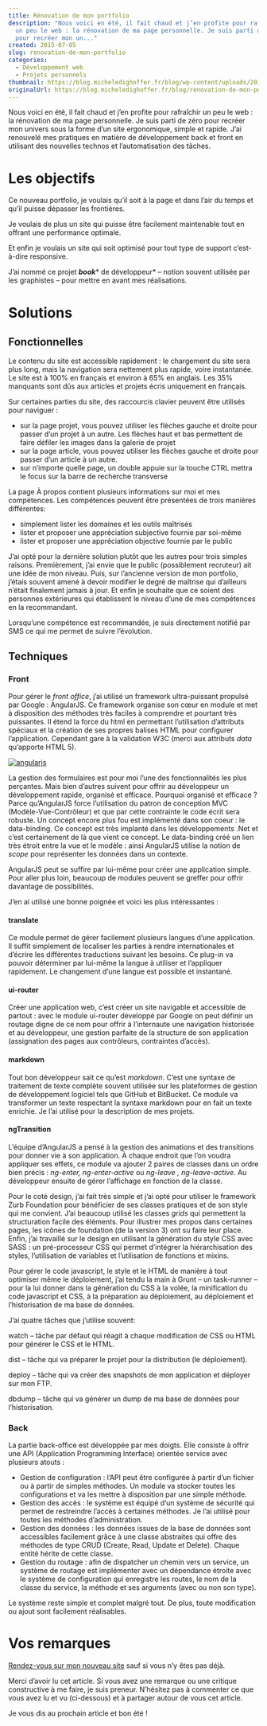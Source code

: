 ```yaml
---
title: Rénovation de mon portfolio
description: "Nous voici en été, il fait chaud et j’en profite pour rafraîchir
  un peu le web : la rénovation de ma page personnelle. Je suis parti de zéro
  pour recréer mon un..."
created: 2015-07-05
slug: renovation-de-mon-portfolio
categories:
  - Développement web
  - Projets personnels
thumbnail: https://blog.micheledighoffer.fr/blog/wp-content/uploads/2015/07/tb_book-800x288.png
originalUrl: https://blog.micheledighoffer.fr/blog/renovation-de-mon-portfolio/
---
```


Nous voici en été, il fait chaud et j’en profite pour rafraîchir un peu le web : la rénovation de ma page personnelle. Je suis parti de zéro pour recréer mon univers sous la forme d’un site ergonomique, simple et rapide. J’ai renouvelé mes pratiques en matière de développement back et front en utilisant des nouvelles technos et l’automatisation des tâches.

# Les objectifs

Ce nouveau portfolio, je voulais qu’il soit à la page et dans l’air du temps et qu’il puisse dépasser les frontières.

Je voulais de plus un site qui puisse être facilement maintenable tout en offrant une performance optimale.

Et enfin je voulais un site qui soit optimisé pour tout type de support c’est-à-dire responsive.

J’ai nommé ce projet ***book***\* de développeur\* – notion souvent utilisée par les graphistes – pour mettre en avant mes réalisations.

# Solutions

## **Fonctionnelles**

Le contenu du site est accessible rapidement : le chargement du site sera plus long, mais la navigation sera nettement plus rapide, voire instantanée. Le site est à 100% en français et environ à 65% en anglais. Les 35% manquants sont dûs aux articles et projets écris uniquement en français.

Sur certaines parties du site, des raccourcis clavier peuvent être utilisés pour naviguer :

- sur la page projet, vous pouvez utiliser les flèches gauche et droite pour passer d’un projet à un autre. Les flèches haut et bas permettent de faire défiler les images dans la galerie de projet
- sur la page article, vous pouvez utiliser les flèches gauche et droite pour passer d’un article à un autre.
- sur n’importe quelle page, un double appuie sur la touche CTRL mettra le focus sur la barre de recherche transverse

La page À propos contient plusieurs informations sur moi et mes compétences. Les compétences peuvent être présentées de trois manières différentes:

- simplement lister les domaines et les outils maîtrisés
- lister et proposer une appréciation subjective fournie par soi-même
- lister et proposer une appréciation objective fournie par le public

J’ai opté pour la dernière solution plutôt que les autres pour trois simples raisons. Premièrement, j’ai envie que le public (possiblement recruteur) ait une idée de mon niveau. Puis, sur l’ancienne version de mon portfolio, j’étais souvent amené à devoir modifier le degré de maîtrise qui d’ailleurs n’était finalement jamais à jour. Et enfin je souhaite que ce soient des personnes extérieures qui établissent le niveau d’une de mes compétences en la recommandant.

Lorsqu’une compétence est recommandée, je suis directement notifié par SMS ce qui me permet de suivre l’évolution.

## **Techniques**

### **Front**

Pour gérer le *front office*, j’ai utilisé un framework ultra-puissant propulsé par Google : AngularJS. Ce framework organise son cœur en module et met à disposition des méthodes très faciles à comprendre et pourtant très puissantes. Il étend la force du html en permettant l’utilisation d’attributs spéciaux et la création de ses propres balises HTML pour configurer l’application. Cependant gare à la validation W3C (merci aux attributs *data* qu’apporte HTML 5).

[![angularjs](https://blog.micheledighoffer.fr/blog/wp-content/uploads/2015/07/angularjs.png)](https://blog.micheledighoffer.fr/blog/wp-content/uploads/2015/07/angularjs.png)

La gestion des formulaires est pour moi l’une des fonctionnalités les plus perçantes. Mais bien d’autres suivent pour offrir au développeur un développement rapide, organisé et efficace. Pourquoi organisé et efficace ? Parce qu’AngularJS force l’utilisation du patron de conception MVC (Modèle-Vue-Contrôleur) et que par cette contrainte le code écrit sera robuste. Un concept encore plus fou est implémenté dans son coeur : le data-binding. Ce concept est très implanté dans les développements .Net et c’est certainement de là que vient ce concept. Le data-binding créé un lien très étroit entre la vue et le modèle : ainsi AngularJS utilise la notion de *scope* pour représenter les données dans un contexte.

AngularJS peut se suffire par lui-même pour créer une application simple. Pour aller plus loin, beaucoup de modules peuvent se greffer pour offrir davantage de possibilités.

J’en ai utilisé une bonne poignée et voici les plus intéressantes :

#### translate

Ce module permet de gérer facilement plusieurs langues d’une application. Il suffit simplement de localiser les parties à rendre internationales et d’écrire les différentes traductions suivant les besoins. Ce plug-in va pouvoir déterminer par lui-même la langue à utiliser et l’appliquer rapidement. Le changement d’une langue est possible et instantané.

#### ui-router

Créer une application web, c’est créer un site navigable et accessible de partout : avec le module ui-router développé par Google on peut définir un routage digne de ce nom pour offrir à l’internaute une navigation historisée et au développeur, une gestion parfaite de la structure de son application (assignation des pages aux contrôleurs, contraintes d’accès).

#### markdown

Tout bon développeur sait ce qu’est *markdown*. C’est une syntaxe de traitement de texte complète souvent utilisée sur les plateformes de gestion de développement logiciel tels que GitHub et BitBucket. Ce module va transformer un texte respectant la syntaxe markdown pour en fait un texte enrichie. Je l’ai utilisé pour la description de mes projets.

#### ngTransition

L’équipe d’AngularJS a pensé à la gestion des animations et des transitions pour donner vie à son application. À chaque endroit que l’on voudra appliquer ses effets, ce module va ajouter 2 paires de classes dans un ordre bien précis : *ng-enter, ng-enter-active* ou *ng-leave , ng-leave-active*. Au développeur ensuite de gérer l’affichage en fonction de la classe.

Pour le coté design, j’ai fait très simple et j’ai opté pour utiliser le framework Zurb Foundation pour bénéficier de ses classes pratiques et de son style qui me convient. J’ai beaucoup utilisé les classes *grids* qui permettent la structuration facile des éléments. Pour illustrer mes propos dans certaines pages, les icônes de foundation (de la version 3) ont su faire leur place. Enfin, j’ai travaillé sur le design en utilisant la génération du style CSS avec SASS : un pré-processeur CSS qui permet d’intégrer la hiérarchisation des styles, l’utilisation de variables et l’utilisation de fonctions et mixins.

Pour gérer le code javascript, le style et le HTML de manière à tout optimiser même le déploiement, j’ai tendu la main à Grunt – un task-runner – pour la lui donner dans la génération du CSS à la volée, la minification du code javascript et CSS, à la préparation au déploiement, au déploiement et l’historisation de ma base de données.

J’ai quatre tâches que j’utilise souvent:

watch – tâche par défaut qui réagit à chaque modification de CSS ou HTML pour générer le CSS et le HTML.

dist – tâche qui va préparer le projet pour la distribution (le déploiement).

deploy – tâche qui va créer des snapshots de mon application et déployer sur mon FTP.

dbdump – tâche qui va générer un dump de ma base de données pour l’historisation.

### **Back**

La partie back-office est développée par mes doigts. Elle consiste à offrir une API (Application Programming Interface) orientée service avec plusieurs atouts :

- Gestion de configuration : l’API peut être configurée à partir d’un fichier ou à partir de simples méthodes. Un module va stocker toutes les configurations et va les mettre à disposition par une simple méthode.
- Gestion des accès : le système est équipé d’un système de sécurité qui permet de restreindre l’accès à certaines méthodes. Je l’ai utilisé pour toutes les méthodes d’administration.
- Gestion des données : les données issues de la base de données sont accessibles facilement grâce à une classe abstraites qui offre des méthodes de type CRUD (Create, Read, Update et Delete). Chaque entité hérite de cette classe.
- Gestion du routage : afin de dispatcher un chemin vers un service, un système de routage est implémenter avec un dépendance étroite avec le système de configuration qui enregistre les routes, le nom de la classe du service, la méthode et ses arguments (avec ou non son type).

Le système reste simple et complet malgré tout. De plus, toute modification ou ajout sont facilement réalisables.

# Vos remarques

[Rendez-vous sur mon nouveau site](https://book.micheledighoffer.fr) sauf si vous n’y êtes pas déjà.

Merci d’avoir lu cet article. Si vous avez une remarque ou une critique constructive à me faire, je suis preneur. N’hésitez pas à commenter ce que vous avez lu et vu (ci-dessous) et à partager autour de vous cet article.

Je vous dis au prochain article et bon été !
